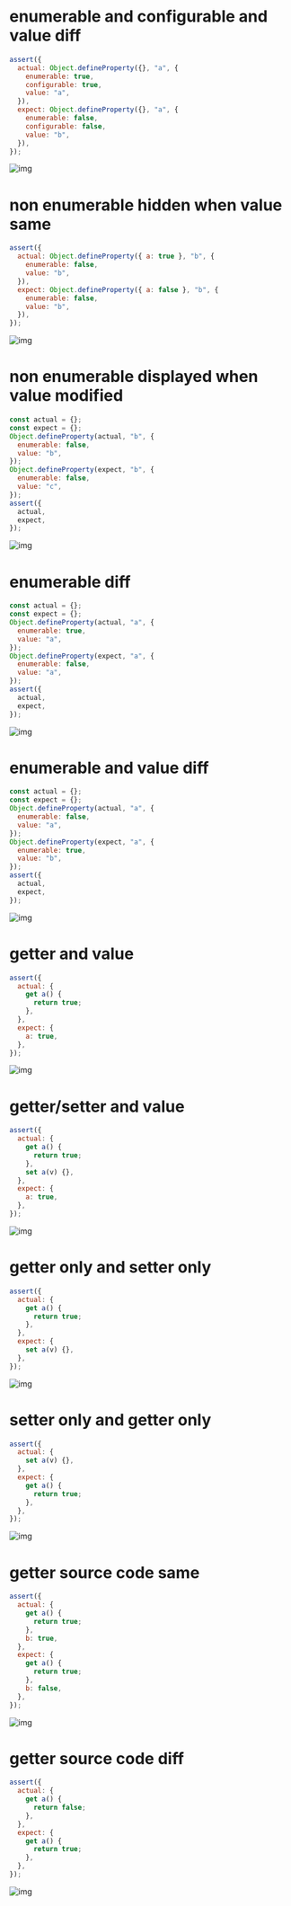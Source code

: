 # enumerable and configurable and value diff

```js
assert({
  actual: Object.defineProperty({}, "a", {
    enumerable: true,
    configurable: true,
    value: "a",
  }),
  expect: Object.defineProperty({}, "a", {
    enumerable: false,
    configurable: false,
    value: "b",
  }),
});
```

![img](<./property_descriptor/enumerable and configurable and value diff.svg>)

# non enumerable hidden when value same

```js
assert({
  actual: Object.defineProperty({ a: true }, "b", {
    enumerable: false,
    value: "b",
  }),
  expect: Object.defineProperty({ a: false }, "b", {
    enumerable: false,
    value: "b",
  }),
});
```

![img](<./property_descriptor/non enumerable hidden when value same.svg>)

# non enumerable displayed when value modified

```js
const actual = {};
const expect = {};
Object.defineProperty(actual, "b", {
  enumerable: false,
  value: "b",
});
Object.defineProperty(expect, "b", {
  enumerable: false,
  value: "c",
});
assert({
  actual,
  expect,
});
```

![img](<./property_descriptor/non enumerable displayed when value modified.svg>)

# enumerable diff

```js
const actual = {};
const expect = {};
Object.defineProperty(actual, "a", {
  enumerable: true,
  value: "a",
});
Object.defineProperty(expect, "a", {
  enumerable: false,
  value: "a",
});
assert({
  actual,
  expect,
});
```

![img](<./property_descriptor/enumerable diff.svg>)

# enumerable and value diff

```js
const actual = {};
const expect = {};
Object.defineProperty(actual, "a", {
  enumerable: false,
  value: "a",
});
Object.defineProperty(expect, "a", {
  enumerable: true,
  value: "b",
});
assert({
  actual,
  expect,
});
```

![img](<./property_descriptor/enumerable and value diff.svg>)

# getter and value

```js
assert({
  actual: {
    get a() {
      return true;
    },
  },
  expect: {
    a: true,
  },
});
```

![img](<./property_descriptor/getter and value.svg>)

# getter/setter and value

```js
assert({
  actual: {
    get a() {
      return true;
    },
    set a(v) {},
  },
  expect: {
    a: true,
  },
});
```

![img](<./property_descriptor/getter/setter and value.svg>)

# getter only and setter only

```js
assert({
  actual: {
    get a() {
      return true;
    },
  },
  expect: {
    set a(v) {},
  },
});
```

![img](<./property_descriptor/getter only and setter only.svg>)

# setter only and getter only

```js
assert({
  actual: {
    set a(v) {},
  },
  expect: {
    get a() {
      return true;
    },
  },
});
```

![img](<./property_descriptor/setter only and getter only.svg>)

# getter source code same

```js
assert({
  actual: {
    get a() {
      return true;
    },
    b: true,
  },
  expect: {
    get a() {
      return true;
    },
    b: false,
  },
});
```

![img](<./property_descriptor/getter source code same.svg>)

# getter source code diff

```js
assert({
  actual: {
    get a() {
      return false;
    },
  },
  expect: {
    get a() {
      return true;
    },
  },
});
```

![img](<./property_descriptor/getter source code diff.svg>)

